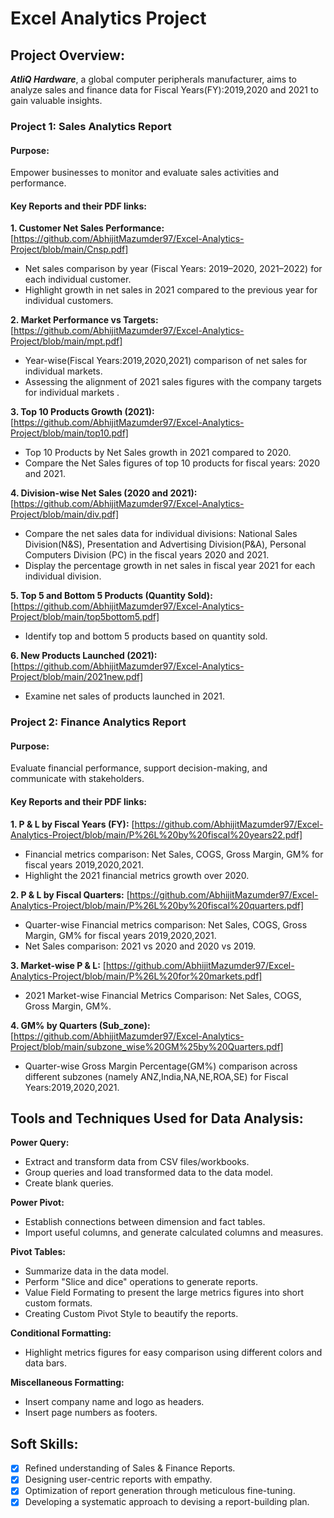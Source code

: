 # Excel Analytics Project


## Project Overview:
***AtliQ Hardware***, a global computer peripherals manufacturer, aims to analyze sales and finance data for Fiscal Years(FY):2019,2020 and 2021 to gain valuable insights.

### Project 1: Sales Analytics Report

#### Purpose: 
Empower businesses to monitor and evaluate sales activities and performance.

#### Key Reports and their PDF links:
**1. Customer Net Sales Performance:** [https://github.com/AbhijitMazumder97/Excel-Analytics-Project/blob/main/Cnsp.pdf]

 - Net sales comparison by year (Fiscal Years: 2019–2020, 2021–2022) for each individual customer.
 - Highlight growth in net sales in 2021 compared to the previous year for individual customers.

**2. Market Performance vs Targets:** [https://github.com/AbhijitMazumder97/Excel-Analytics-Project/blob/main/mpt.pdf]

 - Year-wise(Fiscal Years:2019,2020,2021) comparison of net sales for individual markets.
 - Assessing the alignment of 2021 sales figures with the company targets for individual markets .

**3. Top 10 Products Growth (2021):** [https://github.com/AbhijitMazumder97/Excel-Analytics-Project/blob/main/top10.pdf]

 - Top 10 Products by Net Sales growth in 2021 compared to 2020.
 -  Compare the Net Sales figures of top 10 products for fiscal years: 2020 and 2021.

**4.  Division-wise Net Sales (2020 and 2021):** [https://github.com/AbhijitMazumder97/Excel-Analytics-Project/blob/main/div.pdf]

 - Compare the net sales data  for individual divisions: National Sales Division(N&S), Presentation and Advertising Division(P&A), Personal Computers Division (PC) in the fiscal years 2020 and 2021.
 - Display the percentage growth in net sales in fiscal year 2021 for each individual division.

   
**5. Top 5 and Bottom 5 Products (Quantity Sold):** [https://github.com/AbhijitMazumder97/Excel-Analytics-Project/blob/main/top5bottom5.pdf]

 - Identify top and bottom 5 products based on quantity sold.

**6. New Products Launched (2021):** [https://github.com/AbhijitMazumder97/Excel-Analytics-Project/blob/main/2021new.pdf]

 - Examine net sales of products launched in 2021.




### Project 2: Finance Analytics Report

#### Purpose: 
Evaluate financial performance, support decision-making, and communicate with stakeholders.

#### Key Reports and their PDF links:

**1. P & L by Fiscal Years (FY):** [https://github.com/AbhijitMazumder97/Excel-Analytics-Project/blob/main/P%26L%20by%20fiscal%20years22.pdf]

 - Financial metrics comparison: Net Sales, COGS, Gross Margin, GM% for fiscal years 2019,2020,2021.
 - Highlight the 2021 financial metrics growth over 2020.

**2. P & L by Fiscal Quarters:** [https://github.com/AbhijitMazumder97/Excel-Analytics-Project/blob/main/P%26L%20by%20fiscal%20quarters.pdf]

 - Quarter-wise Financial metrics comparison: Net Sales, COGS, Gross Margin, GM% for fiscal years 2019,2020,2021.
 - Net Sales comparison: 2021 vs 2020 and 2020 vs 2019.

**3. Market-wise P & L:** [https://github.com/AbhijitMazumder97/Excel-Analytics-Project/blob/main/P%26L%20for%20markets.pdf]

 - 2021 Market-wise Financial Metrics Comparison: Net Sales, COGS, Gross Margin, GM%.

**4. GM% by Quarters (Sub_zone):** [https://github.com/AbhijitMazumder97/Excel-Analytics-Project/blob/main/subzone_wise%20GM%25by%20Quarters.pdf]

 - Quarter-wise Gross Margin Percentage(GM%) comparison across different subzones (namely ANZ,India,NA,NE,ROA,SE) for Fiscal Years:2019,2020,2021.


## Tools and Techniques Used for Data Analysis:

**Power Query:**
 - Extract and transform data from CSV files/workbooks.
 - Group queries and load transformed data to the data model.
 - Create blank queries.

**Power Pivot:**
 - Establish connections between dimension and fact tables.
 - Import useful columns, and generate calculated columns and measures.

**Pivot Tables:**
 - Summarize data in the data model.
 - Perform "Slice and dice" operations to generate reports.
 - Value Field Formating to present the large metrics figures into short custom formats.
 - Creating Custom Pivot Style to beautify the reports.

**Conditional Formatting:**
 - Highlight metrics figures for easy comparison using different colors and data bars.

**Miscellaneous Formatting:**
 - Insert company name and logo as headers.
 - Insert page numbers as footers.

## Soft Skills:
- [X]  Refined understanding of Sales & Finance Reports.
- [x]  Designing user-centric reports with empathy.
- [x] Optimization of report generation through meticulous fine-tuning.
- [x]  Developing a systematic approach to devising a report-building plan.
